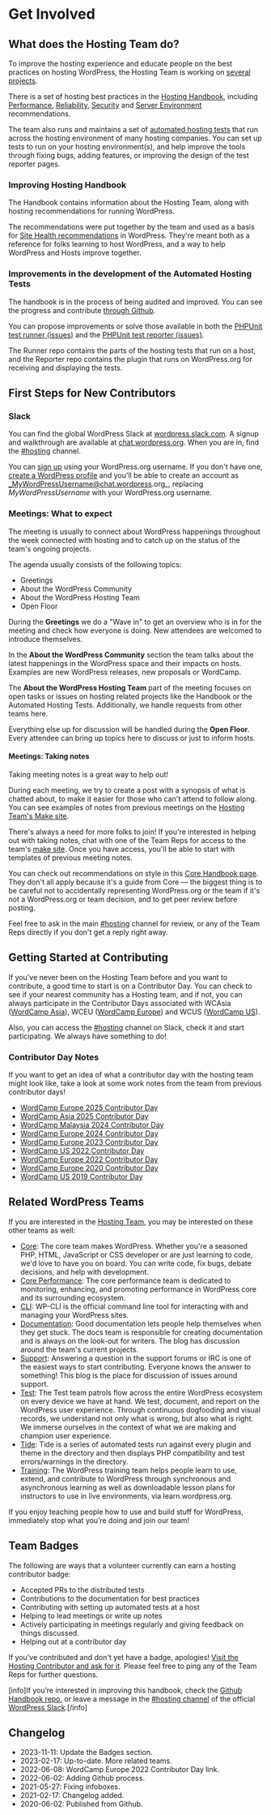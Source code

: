 # Get Involved

## What does the Hosting Team do?

To improve the hosting experience and educate people on the best practices on hosting WordPress, the Hosting Team is working on [several projects](https://make.wordpress.org/hosting/team-projects/).

There is a set of hosting best practices in the [Hosting Handbook](https://make.wordpress.org/hosting/handbook/), including [Performance](https://make.wordpress.org/hosting/handbook/handbook/performance/), [Reliability](https://make.wordpress.org/hosting/handbook/handbook/reliability/), [Security](https://make.wordpress.org/hosting/handbook/handbook/security/) and [Server Environment](https://make.wordpress.org/hosting/handbook/handbook/server-environment/) recommendations.

The team also runs and maintains a set of [automated hosting tests](https://make.wordpress.org/hosting/test-results/) that run across the hosting environment of many hosting companies. You can set up tests to run on your hosting environment(s), and help improve the tools through fixing bugs, adding features, or improving the design of the test reporter pages.

### Improving Hosting Handbook

The Handbook contains information about the Hosting Team, along with hosting recommendations for running WordPress.

The recommendations were put together by the team and used as a basis for [Site Health recommendations](https://make.wordpress.org/support/handbook/appendix/troubleshooting-using-the-health-check/) in WordPress. They're meant both as a reference for folks learning to host WordPress, and a way to help WordPress and Hosts improve together.

### Improvements in the development of the Automated Hosting Tests

The handbook is in the process of being audited and improved. You can see the progress and contribute [through Github](https://github.com/WordPress/phpunit-test-runner).

You can propose improvements or solve those available in both the [PHPUnit test runner (issues)](https://github.com/WordPress/phpunit-test-runner/issues) and the [PHPUnit test reporter (issues)](https://github.com/WordPress/phpunit-test-reporter/issues).

The Runner repo contains the parts of the hosting tests that run on a host, and the Reporter repo contains the plugin that runs on WordPress.org for receiving and displaying the tests.

## First Steps for New Contributors

### Slack

You can find the global WordPress Slack at [wordpress.slack.com](https://wordpress.slack.com/). A signup and walkthrough are available at [chat.wordpress.org](https://make.wordpress.org/chat/). When you are in, find the [#hosting](https://wordpress.slack.com/archives/hosting/) channel.

You can [sign up](https://wordpress.slack.com/signup) using your WordPress.org username. If you don't have one, [create a WordPress profile](https://login.wordpress.org/register) and you'll be able to create an account as _MyWordPressUsername@chat.wordpress.org_, replacing _MyWordPressUsername_ with your WordPress.org username.

### Meetings: What to expect

The meeting is usually to connect about WordPress happenings throughout the week connected with hosting and to catch up on the status of the team's ongoing projects.

The agenda usually consists of the following topics:

*   Greetings
*   About the WordPress Community
*   About the WordPress Hosting Team
*   Open Floor

During the **Greetings** we do a "Wave in" to get an overview who is in for the meeting and check how everyone is doing. New attendees are welcomed to introduce themselves.

In the **About the WordPress Community** section the team talks about the latest happenings in the WordPress space and their impacts on hosts. Examples are new WordPress releases, new proposals or WordCamp.

The **About the WordPress Hosting Team** part of the meeting focuses on open tasks or issues on hosting related projects like the Handbook or the Automated Hosting Tests. Additionally, we handle requests from other teams here.

Everything else up for discussion will be handled during the **Open Floor**. Every attendee can bring up topics here to discuss or just to inform hosts.

#### Meetings: Taking notes

Taking meeting notes is a great way to help out!

During each meeting, we try to create a post with a synopsis of what is chatted about, to make it easier for those who can't attend to follow along. You can see examples of notes from previous meetings on the [Hosting Team's Make site](https://make.wordpress.org/hosting/tag/weekly-hosting-chat/).

There's always a need for more folks to join! If you're interested in helping out with taking notes, chat with one of the Team Reps for access to the team's [make site](https://make.wordpress.org/hosting/wp-admin/). Once you have access, you'll be able to start with templates of previous meeting notes.

You can check out recommendations on style in this [Core Handbook page](https://make.wordpress.org/core/handbook/best-practices/post-comment-guidelines/). They don't all apply because it's a guide from Core — the biggest thing is to be careful not to accidentally representing WordPress.org or the team if it's not a WordPress.org or team decision, and to get peer review before posting.

Feel free to ask in the main [#hosting](https://wordpress.slack.com/archives/hosting/) channel for review, or any of the Team Reps directly if you don't get a reply right away.

## Getting Started at Contributing

If you've never been on the Hosting Team before and you want to contribute, a good time to start is on a Contributor Day. You can check to see if your nearest community has a Hosting team, and if not, you can always participate in the Contributor Days associated with WCAsia ([WordCamp Asia](https://asia.wordcamp.org/)), WCEU ([WordCamp Europe](https://europe.wordcamp.org/)) and WCUS ([WordCamp US](https://us.wordcamp.org/)).

Also, you can access the [#hosting](https://wordpress.slack.com/archives/hosting/) channel on Slack, check it and start participating. We always have something to do!

### Contributor Day Notes

If you want to get an idea of what a contributor day with the hosting team might look like, take a look at some work notes from the team from previous contributor days!

* [WordCamp Europe 2025 Contributor Day](https://make.wordpress.org/hosting/2025/06/05/wordcamp-europe-2025-contributor-day/)
* [WordCamp Asia 2025 Contributor Day](https://make.wordpress.org/hosting/2025/02/25/wordcamp-asia-2025-contributor-day-summary/)
* [WordCamp Malaysia 2024 Contributor Day](https://make.wordpress.org/hosting/2024/11/22/wordcamp-malaysia-2024-contributor-day-recap/)
* [WordCamp Europe 2024 Contributor Day](https://make.wordpress.org/hosting/2024/05/01/wordcamp-europe-2024-contributor-day/)
* [WordCamp Europe 2023 Contributor Day](https://make.wordpress.org/hosting/2023/04/26/wordcamp-europe-2023-contributor-day/)
* [WordCamp US 2022 Contributor Day](https://make.wordpress.org/hosting/2022/09/11/wordcamp-us-2022-contributor-day-summary/) 
* [WordCamp Europe 2022 Contributor Day](https://make.wordpress.org/hosting/2022/06/06/wordcamp-europe-2022-contributor-day-summary/)
* [WordCamp Europe 2020 Contributor Day](https://docs.google.com/document/d/14BuRJRp7bS1dqj2Dezxawg9QMWOWrMmg1XXJPyLKOis/)
* [WordCamp US 2019 Contributor Day](https://docs.google.com/document/d/1Mb_7ZVslbD4L_cmXqBuiaeOPd8CF7v2D3c3iCN572QY/)


## Related WordPress Teams

If you are interested in the [Hosting Team](https://make.wordpress.org/hosting/), you may be interested on these other teams as well:

* [Core](https://make.wordpress.org/core/): The core team makes WordPress. Whether you're a seasoned PHP, HTML, JavaScript or CSS developer or are just learning to code, we'd love to have you on board. You can write code, fix bugs, debate decisions, and help with development.
* [Core Performance](https://make.wordpress.org/performance/): The core performance team is dedicated to monitoring, enhancing, and promoting performance in WordPress core and its surrounding ecosystem.
* [CLI](https://make.wordpress.org/cli/): WP-CLI is the official command line tool for interacting with and managing your WordPress sites.
* [Documentation](https://make.wordpress.org/docs/): Good documentation lets people help themselves when they get stuck. The docs team is responsible for creating documentation and is always on the look-out for writers. The blog has discussion around the team's current projects.
* [Support](https://make.wordpress.org/support/): Answering a question in the support forums or IRC is one of the easiest ways to start contributing. Everyone knows the answer to something! This blog is the place for discussion of issues around support.
* [Test](https://make.wordpress.org/test/): The Test team patrols flow across the entire WordPress ecosystem on every device we have at hand. We test, document, and report on the WordPress user experience. Through continuous dogfooding and visual records, we understand not only what is wrong, but also what is right. We immerse ourselves in the context of what we are making and champion user experience.
* [Tide](https://make.wordpress.org/tide/): Tide is a series of automated tests run against every plugin and theme in the directory and then displays PHP compatibility and test errors/warnings in the directory.
* [Training](https://make.wordpress.org/training/): The WordPress training team helps people learn to use, extend, and contribute to WordPress through synchronous and asynchronous learning as well as downloadable lesson plans for instructors to use in live environments, via learn.wordpress.org.

If you enjoy teaching people how to use and build stuff for WordPress, immediately stop what you’re doing and join our team! 

## Team Badges

The following are ways that a volunteer currently can earn a hosting contributor badge:

* Accepted PRs to the distributed tests
* Contributions to the documentation for best practices
* Contributing with setting up automated tests at a host
* Helping to lead meetings or write up notes
* Actively participating in meetings regularly and giving feedback on things discussed.
* Helping out at a contributor day

If you've contributed and don't yet have a badge, apologies! [Visit the Hosting Contributor and ask for it](https://profiles.wordpress.org/associations/hosting-contributor/). Please feel free to ping any of the Team Reps for further questions.

[info]If you’re interested in improving this handbook, check the [Github Handbook repo](https://github.com/WordPress/hosting-handbook/), or leave a message in the [#hosting channel](https://wordpress.slack.com/archives/hosting/) of the official [WordPress Slack](https://make.wordpress.org/chat/).[/info]

## Changelog

- 2023-11-11: Update the Badges section.
- 2023-02-17: Up-to-date. More related teams.
- 2022-06-08: WordCamp Europe 2022 Contributor Day link.
- 2022-06-02: Adding Github process.
- 2021-05-27: Fixing infoboxes.
- 2021-02-17: Changelog added.
- 2020-06-02: Published from Github.
